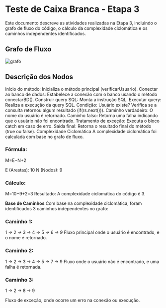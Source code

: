 # Teste de Caixa Branca - Etapa 3

Este documento descreve as atividades realizadas na Etapa 3, incluindo o grafo de fluxo do código, o cálculo da complexidade ciclomática e os caminhos independentes identificados.

## Grafo de Fluxo

![grafo](https://github.com/user-attachments/assets/5c968c5f-ca78-4936-af31-ec10d43e3aba)

## Descrição dos Nodos

Início do método: Inicializa o método principal (verificarUsuario).
Conectar ao banco de dados: Estabelece a conexão com o banco usando o método conectarBD().
Construir query SQL: Monta a instrução SQL.
Executar query: Realiza a execução da query SQL.
Condição: Usuário existe? Verifica se a consulta retornou algum resultado (if(rs.next())).
Caminho verdadeiro: O nome do usuário é retornado.
Caminho falso: Retorna uma falha indicando que o usuário não foi encontrado.
Tratamento de exceção: Executa o bloco catch em caso de erro.
Saída final: Retorna o resultado final do método (true ou false).
Complexidade Ciclomática
A complexidade ciclomática foi calculada com base no grafo de fluxo.

### Fórmula: 
M=E−N+2

E (Arestas): 10
N (Nodos): 9

### Cálculo:

M=10−9+2=3
Resultado:
A complexidade ciclomática do código é 3.

**Base de Caminhos**
Com base na complexidade ciclomática, foram identificados 3 caminhos independentes no grafo:

### Caminho 1:
1 → 2 → 3 → 4 → 5 → 6 → 9
Fluxo principal onde o usuário é encontrado, e o nome é retornado.


### Caminho 2:
1 → 2 → 3 → 4 → 5 → 7 → 9
Fluxo onde o usuário não é encontrado, e uma falha é retornada.


### Caminho 3:
1 → 2 → 8 → 9

Fluxo de exceção, onde ocorre um erro na conexão ou execução.

